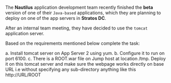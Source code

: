 The **Nautilus** application development team recently finished the **beta** version of one of their `Java-based` applications, which they are planning to deploy on one of the app servers in **Stratos DC**.

After an internal team meeting, they have decided to use the `tomcat` application server.

Based on the requirements mentioned below complete the task:

a. Install tomcat server on App Server 2 using yum.
b. Configure it to run on port 6100.
c. There is a ROOT.war file on Jump host at location /tmp. Deploy it on this tomcat server and make sure the webpage works directly on base URL i.e without specifying any sub-directory anything like this http://URL/ROOT